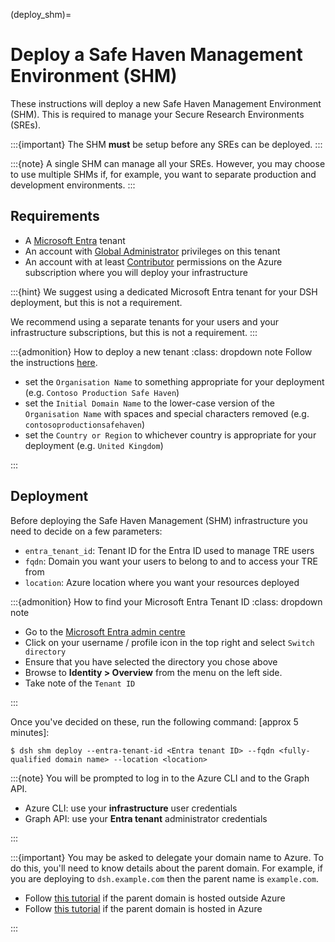 (deploy_shm)=

# Deploy a Safe Haven Management Environment (SHM)

These instructions will deploy a new Safe Haven Management Environment (SHM).
This is required to manage your Secure Research Environments (SREs).

:::{important}
The SHM **must** be setup before any SREs can be deployed.
:::

:::{note}
A single SHM can manage all your SREs.
However, you may choose to use multiple SHMs if, for example, you want to separate production and development environments.
:::

## Requirements

- A [Microsoft Entra](https://learn.microsoft.com/en-us/entra/fundamentals/) tenant
- An account with [Global Administrator](https://learn.microsoft.com/en-us/entra/global-secure-access/reference-role-based-permissions#global-administrator) privileges on this tenant
- An account with at least [Contributor](https://learn.microsoft.com/en-us/azure/role-based-access-control/built-in-roles/general#contributor) permissions on the Azure subscription where you will deploy your infrastructure

:::{hint}
We suggest using a dedicated Microsoft Entra tenant for your DSH deployment, but this is not a requirement.

We recommend using a separate tenants for your users and your infrastructure subscriptions, but this is not a requirement.
:::

:::{admonition} How to deploy a new tenant
:class: dropdown note
Follow the instructions [here](https://learn.microsoft.com/en-us/entra/fundamentals/create-new-tenant).

- set the `Organisation Name` to something appropriate for your deployment (e.g. `Contoso Production Safe Haven`)
- set the `Initial Domain Name` to the lower-case version of the `Organisation Name` with spaces and special characters removed (e.g. `contosoproductionsafehaven`)
- set the `Country or Region` to whichever country is appropriate for your deployment (e.g. `United Kingdom`)

:::

## Deployment

Before deploying the Safe Haven Management (SHM) infrastructure you need to decide on a few parameters:

- `entra_tenant_id`: Tenant ID for the Entra ID used to manage TRE users
- `fqdn`: Domain you want your users to belong to and to access your TRE from
- `location`: Azure location where you want your resources deployed

:::{admonition} How to find your Microsoft Entra Tenant ID
:class: dropdown note

- Go to the [Microsoft Entra admin centre](https://entra.microsoft.com/)
- Click on your username / profile icon in the top right and select `Switch directory`
- Ensure that you have selected the directory you chose above
- Browse to **Identity > Overview** from the menu on the left side.
- Take note of the `Tenant ID`

:::

Once you've decided on these, run the following command: [approx 5 minutes]:

```{code} shell
$ dsh shm deploy --entra-tenant-id <Entra tenant ID> --fqdn <fully-qualified domain name> --location <location>
```

:::{note}
You will be prompted to log in to the Azure CLI and to the Graph API.

- Azure CLI: use your **infrastructure** user credentials
- Graph API: use your **Entra tenant** administrator credentials

:::

:::{important}
You may be asked to delegate your domain name to Azure. To do this, you'll need to know details about the parent domain. For example, if you are deploying to `dsh.example.com` then the parent name is `example.com`.

- Follow [this tutorial](https://learn.microsoft.com/en-us/azure/dns/dns-delegate-domain-azure-dns#delegate-the-domain) if the parent domain is hosted outside Azure
- Follow [this tutorial](https://learn.microsoft.com/en-us/azure/dns/tutorial-public-dns-zones-child#verify-the-child-dns-zone) if the parent domain is hosted in Azure

:::
